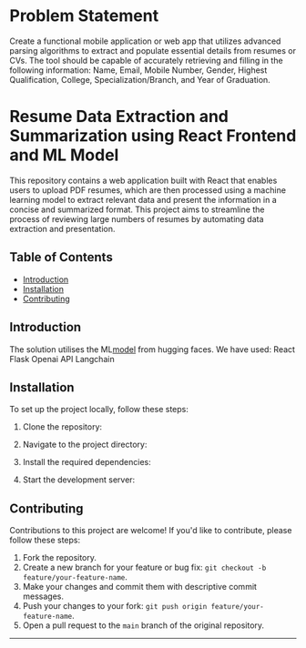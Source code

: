 # Problem Statement
Create a functional mobile application or web app that utilizes advanced parsing algorithms to extract and populate essential details from resumes or CVs. The tool should be capable of accurately retrieving and filling in the following information: Name, Email, Mobile Number, Gender, Highest Qualification, College, Specialization/Branch, and Year of Graduation.


# Resume Data Extraction and Summarization using React Frontend and ML Model

This repository contains a web application built with React that enables users to upload PDF resumes, which are then processed using a machine learning model to extract relevant data and present the information in a concise and summarized format. This project aims to streamline the process of reviewing large numbers of resumes by automating data extraction and presentation.


## Table of Contents

- [Introduction](#introduction)
- [Installation](#installation)
- [Contributing](#contributing)


## Introduction

The solution utilises the ML[model](https://huggingface.co/spaces/DzmitryXXL/CV_Parser) from hugging faces.
We have used: React
              Flask
              Openai API 
              Langchain

## Installation

To set up the project locally, follow these steps:

  1. Clone the repository:

  2. Navigate to the project directory:

  3. Install the required dependencies:

  4. Start the development server:

## Contributing

Contributions to this project are welcome! If you'd like to contribute, please follow these steps:

1. Fork the repository.
2. Create a new branch for your feature or bug fix: `git checkout -b feature/your-feature-name`.
3. Make your changes and commit them with descriptive commit messages.
4. Push your changes to your fork: `git push origin feature/your-feature-name`.
5. Open a pull request to the `main` branch of the original repository.

---







